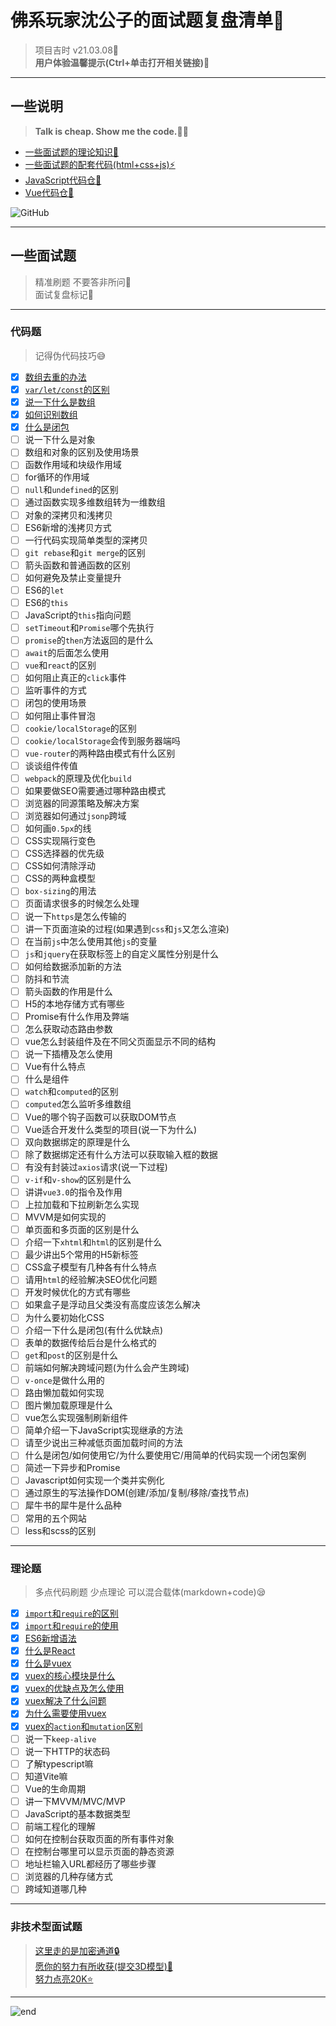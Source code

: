 
# **佛系玩家沈公子的面试题复盘清单📝**
>项目吉时 v21.03.08🎉  
>**用户体验温馨提示(Ctrl+单击打开相关链接)💖**  

------
## **一些说明**
>**Talk is cheap. Show me the code.👨‍💻**  
* [一些面试题的理论知识👻](https://github.com/techpang666/techpang666.github.io/tree/main/core_libs/interview_libs)
* [一些面试题的配套代码(html+css+js)⚡](https://github.com/techpang666/html_css_js)
* [JavaScript代码仓🍖](https://github.com/techpang666/js_relearn)
* [Vue代码仓🚀](https://github.com/techpang666/vue_relearn)

![GitHub](https://gitee.com/techpang/img_emoji_libs/raw/master/img_bed/github_img/github_10177.png '富婆加我吧不想努力了')

------
## **一些面试题**
>精准刷题 不要答非所问🤨  
>面试复盘标记📌  

------
### **代码题**
>记得伪代码技巧😅  
* [x] [数组去重的办法](https://github.com/techpang666/js_relearn/blob/master/code/arr/arr_repeat.js)
* [x] [`var/let/const`的区别](https://github.com/techpang666/js_relearn/blob/master/code/es5_es6/var_let_const.js)
* [x] [说一下什么是数组](https://github.com/techpang666/js_relearn/blob/master/code/arr/arr.js)
* [x] [如何识别数组](https://github.com/techpang666/js_relearn/blob/master/code/arr/arr.js)
* [x] [什么是闭包](https://github.com/techpang666/js_relearn/blob/master/code/_others/closure.js)
* [ ] 说一下什么是对象
* [ ] 数组和对象的区别及使用场景
* [ ] 函数作用域和块级作用域
* [ ] for循环的作用域
* [ ] `null`和`undefined`的区别
* [ ] 通过函数实现多维数组转为一维数组
* [ ] 对象的深拷贝和浅拷贝
* [ ] ES6新增的浅拷贝方式
* [ ] 一行代码实现简单类型的深拷贝
* [ ] `git rebase`和`git merge`的区别
* [ ] 箭头函数和普通函数的区别
* [ ] 如何避免及禁止变量提升
* [ ] ES6的`let`
* [ ] ES6的`this`
* [ ] JavaScript的`this`指向问题
* [ ] `setTimeout`和`Promise`哪个先执行
* [ ] `promise`的`then`方法返回的是什么
* [ ] `await`的后面怎么使用
* [ ] `vue`和`react`的区别
* [ ] 如何阻止真正的`click`事件
* [ ] 监听事件的方式
* [ ] 闭包的使用场景
* [ ] 如何阻止事件冒泡
* [ ] `cookie/localStorage`的区别
* [ ] `cookie/localStorage`会传到服务器端吗
* [ ] `vue-router`的两种路由模式有什么区别
* [ ] 谈谈组件传值
* [ ] `webpack`的原理及优化`build`
* [ ] 如果要做SEO需要通过哪种路由模式
* [ ] 浏览器的同源策略及解决方案
* [ ] 浏览器如何通过`jsonp`跨域
* [ ] 如何画`0.5px`的线
* [ ] CSS实现隔行变色
* [ ] CSS选择器的优先级
* [ ] CSS如何清除浮动
* [ ] CSS的两种盒模型
* [ ] `box-sizing`的用法
* [ ] 页面请求很多的时候怎么处理
* [ ] 说一下`https`是怎么传输的
* [ ] 讲一下页面渲染的过程(如果遇到`css`和`js`又怎么渲染)
* [ ] 在当前`js`中怎么使用其他`js`的变量
* [ ] `js`和`jquery`在获取标签上的自定义属性分别是什么
* [ ] 如何给数据添加新的方法
* [ ] 防抖和节流
* [ ] 箭头函数的作用是什么
* [ ] H5的本地存储方式有哪些
* [ ] Promise有什么作用及弊端
* [ ] 怎么获取动态路由参数
* [ ] vue怎么封装组件及在不同父页面显示不同的结构
* [ ] 说一下插槽及怎么使用
* [ ] Vue有什么特点
* [ ] 什么是组件
* [ ] `watch`和`computed`的区别
* [ ] `computed`怎么监听多维数组
* [ ] Vue的哪个钩子函数可以获取DOM节点
* [ ] Vue适合开发什么类型的项目(说一下为什么)
* [ ] 双向数据绑定的原理是什么
* [ ] 除了数据绑定还有什么方法可以获取输入框的数据
* [ ] 有没有封装过`axios`请求(说一下过程)
* [ ] `v-if`和`v-show`的区别是什么
* [ ] 讲讲`vue3.0`的指令及作用
* [ ] 上拉加载和下拉刷新怎么实现
* [ ] MVVM是如何实现的
* [ ] 单页面和多页面的区别是什么
* [ ] 介绍一下`xhtml`和`html`的区别是什么
* [ ] 最少讲出5个常用的H5新标签
* [ ] CSS盒子模型有几种各有什么特点
* [ ] 请用`html`的经验解决SEO优化问题
* [ ] 开发时候优化的方式有哪些
* [ ] 如果盒子是浮动且父类没有高度应该怎么解决
* [ ] 为什么要初始化CSS
* [ ] 介绍一下什么是闭包(有什么优缺点)
* [ ] 表单的数据传给后台是什么格式的
* [ ] `get`和`post`的区别是什么
* [ ] 前端如何解决跨域问题(为什么会产生跨域)
* [ ] `v-once`是做什么用的
* [ ] 路由懒加载如何实现
* [ ] 图片懒加载原理是什么
* [ ] vue怎么实现强制刷新组件
* [ ] 简单介绍一下JavaScript实现继承的方法
* [ ] 请至少说出三种减低页面加载时间的方法
* [ ] 什么是闭包/如何使用它/为什么要使用它/用简单的代码实现一个闭包案例
* [ ] 简述一下异步和Promise
* [ ] Javascript如何实现一个类并实例化
* [ ] 通过原生的写法操作DOM(创建/添加/复制/移除/查找节点)
* [ ] 犀牛书的犀牛是什么品种
* [ ] 常用的五个网站
* [ ] less和scss的区别

------
### **理论题**
>多点代码刷题 少点理论 可以混合载体(markdown+code)😪  
* [x] [`import`和`require`的区别](https://github.com/techpang666/techpang666.github.io/blob/main/core_libs/interview_libs/es5_es6/import_require_diff.md)
* [x] [`import`和`require`的使用](https://github.com/techpang666/techpang666.github.io/blob/main/core_libs/interview_libs/es5_es6/import_require_use.md)
* [x] [ES6新增语法](https://github.com/techpang666/techpang666.github.io/blob/main/core_libs/interview_libs/es5_es6/es6_new_thing.md)
* [x] [什么是React](https://github.com/techpang666/techpang666.github.io/blob/main/core_libs/interview_libs/react_libs/what_is_react.md)
* [x] [什么是vuex](https://github.com/techpang666/vue_relearn/blob/master/src/views/vuex_test.vue)
* [x] [vuex的核心模块是什么](https://github.com/techpang666/vue_relearn/blob/master/src/views/vuex_test.vue)
* [x] [vuex的优缺点及怎么使用](https://github.com/techpang666/vue_relearn/blob/master/src/views/vuex_test.vue)
* [x] [vuex解决了什么问题](https://github.com/techpang666/vue_relearn/blob/master/src/views/vuex_test.vue)
* [x] [为什么需要使用vuex](https://github.com/techpang666/vue_relearn/blob/master/src/views/vuex_test.vue)
* [x] [vuex的`action`和`mutation`区别](https://github.com/techpang666/vue_relearn/blob/master/src/views/vuex_test.vue)
* [ ] 说一下`keep-alive`
* [ ] 说一下HTTP的状态码
* [ ] 了解typescript嘛
* [ ] 知道Vite嘛
* [ ] Vue的生命周期
* [ ] 讲一下MVVM/MVC/MVP
* [ ] JavaScript的基本数据类型
* [ ] 前端工程化的理解
* [ ] 如何在控制台获取页面的所有事件对象
* [ ] 在控制台哪里可以显示页面的静态资源
* [ ] 地址栏输入URL都经历了哪些步骤
* [ ] 浏览器的几种存储方式
* [ ] 跨域知道哪几种

------
### **非技术型面试题**
>[这里走的是加密通道🔒](https://github.com/techpang666/cloud_office/blob/master/markdown/privacy_interview_libs/privacy_interview_libs.md)  
>[愿你的努力有所收获(提交3D模型)🎐](https://skyline.github.com/techpang666/2021)  
>[努力点亮20K⭐](https://github.com/techpang666/techpang666.github.io/blob/main/core_libs/other_libs/wechat_zhifubao_code.md)  

------
![end](https://gitee.com/techpang/img_emoji_libs/raw/master/img_bed/markdown_images/end.jpg '富婆加我吧不想努力了')